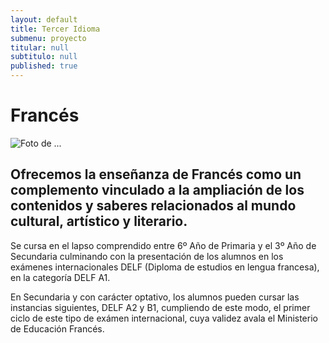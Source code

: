 ```yaml
---
layout: default
title: Tercer Idioma
submenu: proyecto
titular: null
subtitulo: null
published: true
---
```


# Francés

![Foto de ...](http://placeimg.com/720/200/nature)

##  Ofrecemos la enseñanza de Francés como un complemento vinculado a la ampliación de los contenidos y saberes relacionados al mundo cultural, artístico y literario.

Se cursa en el lapso comprendido entre  6º Año de Primaria y el 3º Año de Secundaria culminando con la presentación de los alumnos en los exámenes internacionales DELF (Diploma de estudios en lengua francesa), en la categoría DELF A1. 

En Secundaria y con carácter optativo, los alumnos pueden cursar las instancias siguientes, DELF A2 y B1, cumpliendo de este modo, el primer ciclo de este tipo de exámen internacional, cuya validez avala el Ministerio de Educación Francés.
